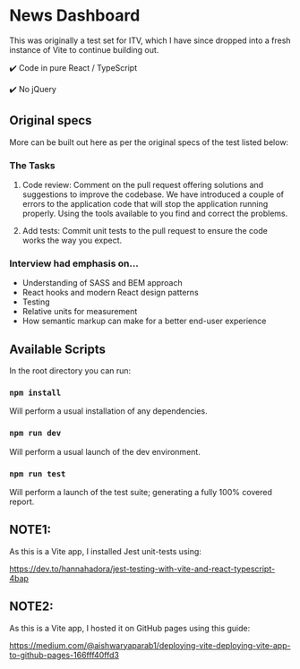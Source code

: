 # News Dashboard

This was originally a test set for ITV, which I have since dropped into a fresh instance of Vite to continue building out.

:heavy_check_mark: Code in pure React / TypeScript

:heavy_check_mark: No jQuery

## Original specs

More can be built out here as per the original specs of the test listed below:

### The Tasks

1. Code review: Comment on the pull request offering solutions and suggestions to improve the codebase. We have introduced a couple of errors to the application code that will stop the application running properly. Using the tools available to you find and correct the problems.

2. Add tests: Commit unit tests to the pull request to ensure the code works the way you expect.

### Interview had emphasis on...

- Understanding of SASS and BEM approach
- React hooks and modern React design patterns 
- Testing
- Relative units for measurement
- How semantic markup can make for a better end-user experience

## Available Scripts

In the root directory you can run:

### `npm install`

Will perform a usual installation of any dependencies.

### `npm run dev`

Will perform a usual launch of the dev environment.

### `npm run test`

Will perform a launch of the test suite; generating a fully 100% covered report.

## NOTE1:

As this is a Vite app, I installed Jest unit-tests using:

https://dev.to/hannahadora/jest-testing-with-vite-and-react-typescript-4bap

## NOTE2:

As this is a Vite app, I hosted it on GitHub pages using this guide:

https://medium.com/@aishwaryaparab1/deploying-vite-deploying-vite-app-to-github-pages-166fff40ffd3
